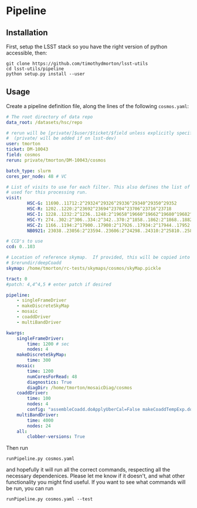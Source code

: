 # Pipeline

## Installation

First, setup the LSST stack so you have the right version of python accessible, then:

```
git clone https://github.com/timothydmorton/lsst-utils
cd lsst-utils/pipeline
python setup.py install --user
```

## Usage

Create a pipeline definition file, along the lines of the following `cosmos.yaml`:

```yaml
# The root directory of data repo
data_root: /datasets/hsc/repo

# rerun will be [private/]$user/$ticket/$field unless explicitly specified
#  (private/ will be added if on lsst-dev)
user: tmorton
ticket: DM-10043
field: cosmos
rerun: private/tmorton/DM-10043/cosmos

batch_type: slurm
cores_per_node: 48 # VC

# List of visits to use for each filter. This also defines the list of filters
# used for this processing run.
visit:
        HSC-G: 11690..11712:2^29324^29326^29336^29340^29350^29352
        HSC-R: 1202..1220:2^23692^23694^23704^23706^23716^23718
        HSC-I: 1228..1232:2^1236..1248:2^19658^19660^19662^19680^19682^19684^19694^19696^19698^19708^19710^19712^30482..30504:2
        HSC-Y: 274..302:2^306..334:2^342..370:2^1858..1862:2^1868..1882:2^11718..11742:2^22602..22608:2^22626..22632:2^22642..22648:2^22658..22664:2
        HSC-Z: 1166..1194:2^17900..17908:2^17926..17934:2^17944..17952:2^17962^28354..28402:2
        NB0921: 23038..23056:2^23594..23606:2^24298..24310:2^25810..25816:2

# CCD's to use
ccd: 0..103

# Location of reference skymap.  If provided, this will be copied into
# $rerundir/deepCoadd
skymap: /home/tmorton/rc-tests/skymaps/cosmos/skyMap.pickle

tract: 0
#patch: 4,4^4,5 # enter patch if desired

pipeline:
    - singleFrameDriver
    - makeDiscreteSkyMap
    - mosaic
    - coaddDriver
    - multiBandDriver

kwargs:
    singleFrameDriver:
        time: 1200 # sec
        nodes: 4
    makeDiscreteSkyMap:
        time: 300
    mosaic:
        time: 1200
        numCoresForRead: 48
        diagnostics: True
        diagDir: /home/tmorton/mosaicDiag/cosmos
    coaddDriver:
        time: 100
        nodes: 4
        config: "assembleCoadd.doApplyUberCal=False makeCoaddTempExp.doApplyUberCal=False"
    multiBandDriver:
        time: 4000
        nodes: 24
    all:
        clobber-versions: True

```

Then run

```
runPipeline.py cosmos.yaml
```
and hopefully it will run all the correct commands, respecting all the necessary dependenices.  Please let me know if it doesn't, and what other functionality you might find useful. If you want to see what commands will be run, you can run
```
runPipeline.py cosmos.yaml --test
```
